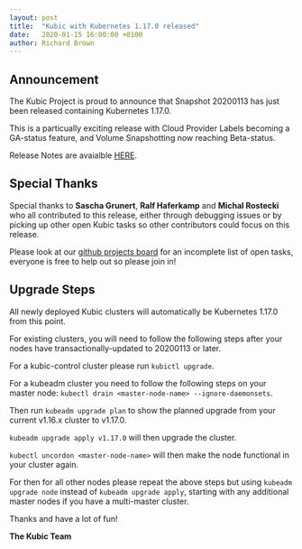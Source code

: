 ```yaml
---
layout: post
title:  "Kubic with Kubernetes 1.17.0 released"
date:   2020-01-15 16:00:00 +0100
author: Richard Brown
---
```


## Announcement

The Kubic Project is proud to announce that Snapshot 20200113 has just been released containing Kubernetes 1.17.0.

This is a particually exciting release with Cloud Provider Labels becoming a GA-status feature, and Volume Snapshotting now reaching Beta-status.

Release Notes are avaialble [HERE](https://kubernetes.io/docs/setup/release/notes/#changes).

## Special Thanks

Special thanks to **Sascha Grunert**, **Ralf Haferkamp** and **Michal Rostecki** who all contributed to this release, either through debugging issues or by picking up other open Kubic tasks so other contributors could focus on this release.

Please look at our [github projects board](https://github.com/orgs/kubic-project/projects/3) for an incomplete list of open tasks, everyone is free to help out so please join in!

## Upgrade Steps

All newly deployed Kubic clusters will automatically be Kubernetes 1.17.0 from this point.

For existing clusters, you will need to follow the following steps after your nodes have transactionally-updated to 20200113 or later.

For a kubic-control cluster please run `kubictl upgrade`.

For a kubeadm cluster you need to follow the following steps on your master node:
`kubectl drain <master-node-name> --ignore-daemonsets`.

Then run `kubeadm upgrade plan` to show the planned upgrade from your current v1.16.x cluster to v1.17.0.

`kubeadm upgrade apply v1.17.0` will then upgrade the cluster.

`kubectl uncordon <master-node-name>` will then make the node functional in your cluster again.

For then for all other nodes please repeat the above steps but using `kubeadm upgrade node` instead of `kubeadm upgrade apply`, starting with any additional master nodes if you have a multi-master cluster.

Thanks and have a lot of fun!

**The Kubic Team**
